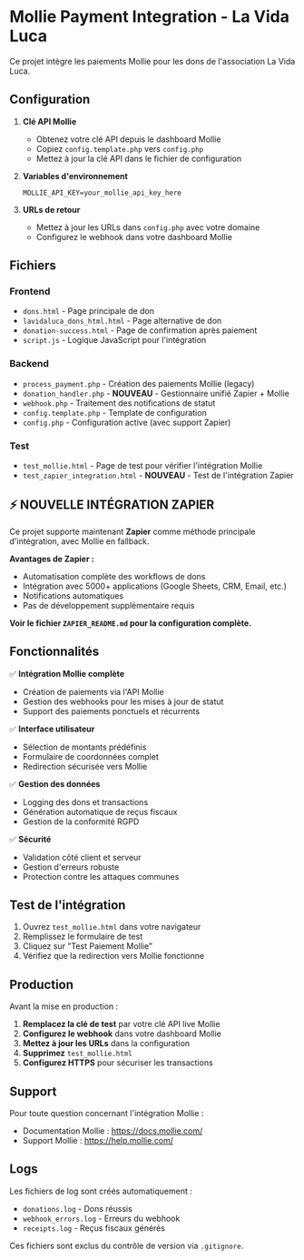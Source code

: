 # Mollie Payment Integration - La Vida Luca

Ce projet intègre les paiements Mollie pour les dons de l'association La Vida Luca.

## Configuration

1. **Clé API Mollie**
   - Obtenez votre clé API depuis le dashboard Mollie
   - Copiez `config.template.php` vers `config.php`
   - Mettez à jour la clé API dans le fichier de configuration

2. **Variables d'environnement**
   ```
   MOLLIE_API_KEY=your_mollie_api_key_here
   ```

3. **URLs de retour**
   - Mettez à jour les URLs dans `config.php` avec votre domaine
   - Configurez le webhook dans votre dashboard Mollie

## Fichiers

### Frontend
- `dons.html` - Page principale de don
- `lavidaluca_dons_html.html` - Page alternative de don
- `donation-success.html` - Page de confirmation après paiement
- `script.js` - Logique JavaScript pour l'intégration

### Backend
- `process_payment.php` - Création des paiements Mollie (legacy)
- `donation_handler.php` - **NOUVEAU** - Gestionnaire unifié Zapier + Mollie
- `webhook.php` - Traitement des notifications de statut
- `config.template.php` - Template de configuration
- `config.php` - Configuration active (avec support Zapier)

### Test
- `test_mollie.html` - Page de test pour vérifier l'intégration Mollie
- `test_zapier_integration.html` - **NOUVEAU** - Test de l'intégration Zapier

## ⚡ NOUVELLE INTÉGRATION ZAPIER

Ce projet supporte maintenant **Zapier** comme méthode principale d'intégration, avec Mollie en fallback.

**Avantages de Zapier :**
- Automatisation complète des workflows de dons
- Intégration avec 5000+ applications (Google Sheets, CRM, Email, etc.)
- Notifications automatiques
- Pas de développement supplémentaire requis

**Voir le fichier `ZAPIER_README.md` pour la configuration complète.**

## Fonctionnalités

✅ **Intégration Mollie complète**
- Création de paiements via l'API Mollie
- Gestion des webhooks pour les mises à jour de statut
- Support des paiements ponctuels et récurrents

✅ **Interface utilisateur**
- Sélection de montants prédéfinis
- Formulaire de coordonnées complet
- Redirection sécurisée vers Mollie

✅ **Gestion des données**
- Logging des dons et transactions
- Génération automatique de reçus fiscaux
- Gestion de la conformité RGPD

✅ **Sécurité**
- Validation côté client et serveur
- Gestion d'erreurs robuste
- Protection contre les attaques communes

## Test de l'intégration

1. Ouvrez `test_mollie.html` dans votre navigateur
2. Remplissez le formulaire de test
3. Cliquez sur "Test Paiement Mollie"
4. Vérifiez que la redirection vers Mollie fonctionne

## Production

Avant la mise en production :

1. **Remplacez la clé de test** par votre clé API live Mollie
2. **Configurez le webhook** dans votre dashboard Mollie
3. **Mettez à jour les URLs** dans la configuration
4. **Supprimez** `test_mollie.html`
5. **Configurez HTTPS** pour sécuriser les transactions

## Support

Pour toute question concernant l'intégration Mollie :
- Documentation Mollie : https://docs.mollie.com/
- Support Mollie : https://help.mollie.com/

## Logs

Les fichiers de log sont créés automatiquement :
- `donations.log` - Dons réussis
- `webhook_errors.log` - Erreurs du webhook
- `receipts.log` - Reçus fiscaux générés

Ces fichiers sont exclus du contrôle de version via `.gitignore`.